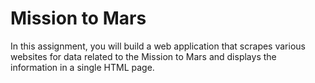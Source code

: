 # Mission to Mars



In this assignment, you will build a web application that scrapes various websites for data related to the Mission to Mars and displays the information in a single HTML page.

